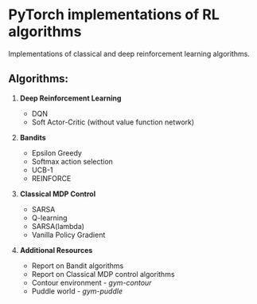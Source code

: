 # PyTorch implementations of RL algorithms
Implementations of classical and deep reinforcement learning algorithms.

## Algorithms:

1. **Deep Reinforcement Learning**
    - DQN
    - Soft Actor-Critic (without value function network)

2. **Bandits**
    - Epsilon Greedy
    - Softmax action selection
    - UCB-1
    - REINFORCE

3. **Classical MDP Control**
    - SARSA
    - Q-learning
    - SARSA(lambda)
    - Vanilla Policy Gradient

4. **Additional Resources**
    - Report on Bandit algorithms
    - Report on Classical MDP control algorithms
    - Contour environment - *gym-contour* 
    - Puddle world - *gym-puddle*
